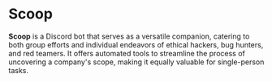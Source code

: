 # Scoop

**Scoop** is a Discord bot that serves as a versatile companion, catering to both group efforts and individual endeavors of ethical hackers, bug hunters, and red teamers. It offers automated tools to streamline the process of uncovering a company's scope, making it equally valuable for single-person tasks.
